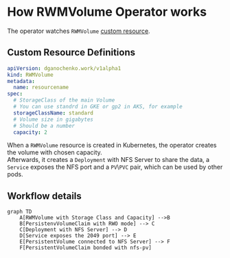 # How RWMVolume Operator works

The operator watches `RWMVolume` [custom resource](https://kubernetes.io/docs/concepts/extend-kubernetes/api-extension/custom-resources/).

## Custom Resource Definitions

```YAML
apiVersion: dganochenko.work/v1alpha1
kind: RWMVolume
metadata:
  name: resourcename
spec:
  # StorageClass of the main Volume
  # You can use standrd in GKE or gp2 in AKS, for example
  storageClassName: standard
  # Volume size in gigabytes
  # Should be a number
  capacity: 2
```

When a `RWMVolume` resource is created in Kubernetes, the operator creates the volume with chosen capacity.  
Afterwards, it creates a `Deployment` with NFS Server to share the data, a `Service` exposes the NFS port and a `PV`\\`PVC` pair, which can be used by other pods. 

## Workflow details

```mermaid
graph TD
    A[RWMVolume with Storage Class and Capacity] -->B
    B[PersistenvVolumeClaim with RWO mode] --> C
    C[Deployment with NFS Server] --> D
    D[Service exposes the 2049 port] --> E
    E[PersistentVolume connected to NFS Server] --> F
    F[PersistentVolumeClaim bonded with nfs-pv]
```

